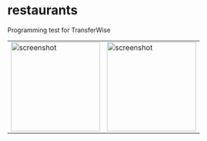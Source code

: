 # restaurants
Programming test for TransferWise

<table>
<tr>
<td><img src="https://user-images.githubusercontent.com/5222190/57459381-b8604d00-72a5-11e9-8aec-f052ba93b818.jpg" alt="screenshot" width="200"/></td>
<td><img src="https://user-images.githubusercontent.com/5222190/57459388-beeec480-72a5-11e9-8ec2-c147d9d9d6ef.jpg" alt="screenshot" width="200"/></td>
</tr>
</table>

